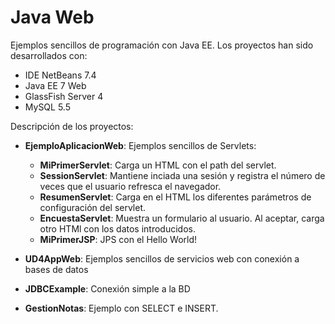 Java Web
========

Ejemplos sencillos de programación con Java EE. Los proyectos han sido desarrollados con:

* IDE NetBeans 7.4
* Java EE 7 Web
* GlassFish Server 4 
* MySQL 5.5

Descripción de los proyectos:

* __EjemploAplicacionWeb__: Ejemplos sencillos de Servlets:
  * __MiPrimerServlet__: Carga un HTML con el path del servlet.
  * __SessionServlet__: Mantiene inciada una sesión y registra el número de veces que el usuario refresca el navegador.
  * __ResumenServlet__: Carga en el HTML los diferentes parámetros de configuración del servlet.
  * __EncuestaServlet__: Muestra un formulario al usuario. Al aceptar, carga otro HTMl con los datos introducidos.
  * __MiPrimerJSP__: JPS con el Hello World!
  
* __UD4AppWeb__: Ejemplos sencillos de servicios web con conexión a bases de datos
 * __JDBCExample__: Conexión simple a la BD 
 * __GestionNotas__: Ejemplo con SELECT e INSERT.
